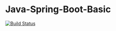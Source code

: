 # Java-Spring-Boot-Basic

[![Build Status](https://travis-ci.org/Ruscigno/Java-Spring-Boot-Basic.svg?branch=master)](https://travis-ci.org/Ruscigno/Java-Spring-Boot-Basic)